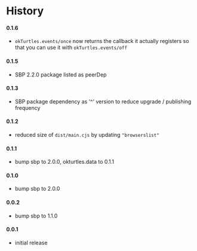 # History

#### 0.1.6

- `okTurtles.events/once` now returns the callback it actually registers so that you can use it with `okTurtles.events/off`

#### 0.1.5

- SBP 2.2.0 package listed as peerDep

#### 0.1.3

- SBP package dependency as '^' version to reduce upgrade / publishing frequency

#### 0.1.2

- reduced size of `dist/main.cjs` by updating `"browserslist"`

#### 0.1.1

- bump sbp to 2.0.0, okturtles.data to 0.1.1

#### 0.1.0

- bump sbp to 2.0.0

#### 0.0.2

- bump sbp to 1.1.0

#### 0.0.1

- initial release
